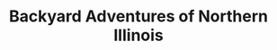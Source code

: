 ---
title: "Backyard Adventures of Northern Illinois"
url: /rockford/backyard-adventures-of-northern-illinois/
shop: outdoor
---